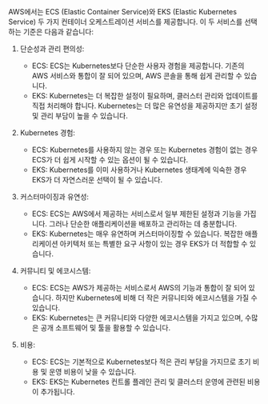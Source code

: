 AWS에서는 ECS (Elastic Container Service)와 EKS (Elastic Kubernetes Service) 두 가지 컨테이너 오케스트레이션 서비스를 제공합니다. 이 두 서비스를 선택하는 기준은 다음과 같습니다:

1. 단순성과 관리 편의성:
    
    - ECS: ECS는 Kubernetes보다 단순한 사용자 경험을 제공합니다. 기존의 AWS 서비스와 통합이 잘 되어 있으며, AWS 콘솔을 통해 쉽게 관리할 수 있습니다.
    - EKS: Kubernetes는 더 복잡한 설정이 필요하며, 클러스터 관리와 업데이트를 직접 처리해야 합니다. Kubernetes는 더 많은 유연성을 제공하지만 초기 설정 및 관리 부담이 높을 수 있습니다.
2. Kubernetes 경험:
    
    - ECS: Kubernetes를 사용하지 않는 경우 또는 Kubernetes 경험이 없는 경우 ECS가 더 쉽게 시작할 수 있는 옵션이 될 수 있습니다.
    - EKS: Kubernetes를 이미 사용하거나 Kubernetes 생태계에 익숙한 경우 EKS가 더 자연스러운 선택이 될 수 있습니다.
3. 커스터마이징과 유연성:
    
    - ECS: ECS는 AWS에서 제공하는 서비스로서 일부 제한된 설정과 기능을 가집니다. 그러나 단순한 애플리케이션을 배포하고 관리하는 데 충분합니다.
    - EKS: Kubernetes는 매우 유연하며 커스터마이징할 수 있습니다. 복잡한 애플리케이션 아키텍처 또는 특별한 요구 사항이 있는 경우 EKS가 더 적합할 수 있습니다.
4. 커뮤니티 및 에코시스템:
    
    - ECS: ECS는 AWS가 제공하는 서비스로서 AWS의 기능과 통합이 잘 되어 있습니다. 하지만 Kubernetes에 비해 더 작은 커뮤니티와 에코시스템을 가질 수 있습니다.
    - EKS: Kubernetes는 큰 커뮤니티와 다양한 에코시스템을 가지고 있으며, 수많은 공개 소프트웨어 및 툴을 활용할 수 있습니다.
5. 비용:
    
    - ECS: ECS는 기본적으로 Kubernetes보다 적은 관리 부담을 가지므로 초기 비용 및 운영 비용이 낮을 수 있습니다.
    - EKS: EKS는 Kubernetes 컨트롤 플레인 관리 및 클러스터 운영에 관련된 비용이 추가됩니다.